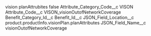 <?xml version="1.0" encoding="UTF-8"?>
<CustomMetadata xmlns="http://soap.sforce.com/2006/04/metadata" xmlns:xsi="http://www.w3.org/2001/XMLSchema-instance" xmlns:xsd="http://www.w3.org/2001/XMLSchema">
    <label>vision planAttrubites</label>
    <protected>false</protected>
    <values>
        <field>Attribute_Category_Code__c</field>
        <value xsi:type="xsd:string">VISON</value>
    </values>
    <values>
        <field>Attribute_Code__c</field>
        <value xsi:type="xsd:string">VISON_visionOutofNetworkCoverage</value>
    </values>
    <values>
        <field>Benefit_Category_Id__c</field>
        <value xsi:nil="true"/>
    </values>
    <values>
        <field>Benefit_Id__c</field>
        <value xsi:nil="true"/>
    </values>
    <values>
        <field>JSON_Field_Location__c</field>
        <value xsi:type="xsd:string">product.productInfo.visionPlan.planAttributes</value>
    </values>
    <values>
        <field>JSON_Field_Name__c</field>
        <value xsi:type="xsd:string">visionOutofNetworkCoverage</value>
    </values>
</CustomMetadata>
